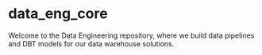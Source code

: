 # data_eng_core
Welcome to the Data Engineering repository, where we build data pipelines and DBT models for our data warehouse solutions.
